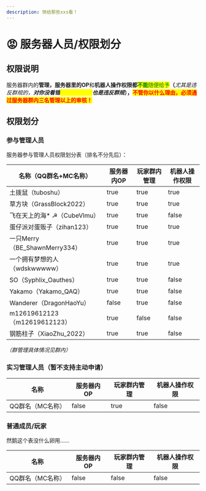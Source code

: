 ```yaml
---
description: 快给那些xxs看！
---
```


# 😡 服务器人员/权限划分

## 权限说明

服务器群内的**管理，**服务器里的**OP**和**机器人操作权限都**<mark style="color:green;">**不能**</mark><mark style="color:green;">随便给予</mark>**（**_尤其是违反群规的，**对你没看错**<mark style="color:yellow;">**刷屏要权限的**</mark>**也是违反群规**_**），**<mark style="color:red;">**不管你以什么理由，必须通过服务器群内三名管理以上的审核！**</mark>

## 权限划分

### 参与管理人员

服务器参与管理人员权限划分表（排名不分先后）：

<table><thead><tr><th>名称（QQ群名+MC名称）</th><th data-type="checkbox">服务器内OP</th><th data-type="checkbox">玩家群内管理</th><th data-type="checkbox">机器人操作权限</th></tr></thead><tbody><tr><td>土拨鼠（tuboshu）</td><td>true</td><td>true</td><td>true</td></tr><tr><td>草方块（GrassBlock2022）</td><td>true</td><td>true</td><td>true</td></tr><tr><td>飞在天上的海* ☭（CubeVlmu）</td><td>true</td><td>true</td><td>false</td></tr><tr><td>蛋仔派对蛋贩子（zihan123）</td><td>true</td><td>true</td><td>true</td></tr><tr><td>一只Merry（BE_ShawnMerry334）</td><td>true</td><td>true</td><td>true</td></tr><tr><td>一个拥有梦想的人（wdskwwwww）</td><td>true</td><td>true</td><td>true</td></tr><tr><td>SO（Syphlix_Oauthes）</td><td>true</td><td>true</td><td>false</td></tr><tr><td>Yakamo（Yakamo_QAQ）</td><td>true</td><td>true</td><td>false</td></tr><tr><td>Wanderer（DragonHaoYu）</td><td>false</td><td>true</td><td>false</td></tr><tr><td>m12619612123（m12619612123）</td><td>true</td><td>false</td><td>false</td></tr><tr><td>钢筋柱子（XiaoZhu_2022）</td><td>true</td><td>true</td><td>false</td></tr></tbody></table>

_（群管理具体情况见群内）_

### 实习管理人员（暂不支持主动申请）

<table><thead><tr><th>名称</th><th data-type="checkbox">服务器内OP</th><th data-type="checkbox">玩家群内管理</th><th data-type="checkbox">机器人操作权限</th></tr></thead><tbody><tr><td>QQ群名（MC名称）</td><td>false</td><td>true</td><td>false</td></tr></tbody></table>

### 普通成员/玩家

然鹅这个表没什么卵用……

<table><thead><tr><th>名称</th><th data-type="checkbox">服务器内OP</th><th data-type="checkbox">玩家群内管理</th><th data-type="checkbox">机器人操作权限</th></tr></thead><tbody><tr><td>QQ群名（MC名称）</td><td>false</td><td>false</td><td>false</td></tr></tbody></table>
